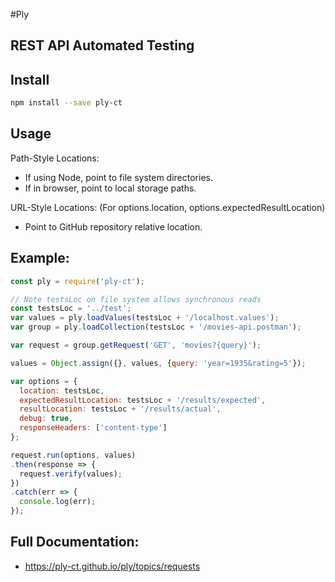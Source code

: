 #Ply

## REST API Automated Testing

## Install
```bash
npm install --save ply-ct
```

## Usage
Path-Style Locations:
 - If using Node, point to file system directories.
 - If in browser, point to local storage paths.

URL-Style Locations:
(For options.location, options.expectedResultLocation)
 - Point to GitHub repository relative location.

## Example:
```javascript
const ply = require('ply-ct');

// Note testsLoc on file system allows synchronous reads
const testsLoc = '../test';
var values = ply.loadValues(testsLoc + '/localhost.values');
var group = ply.loadCollection(testsLoc + '/movies-api.postman');

var request = group.getRequest('GET', 'movies?{query}');

values = Object.assign({}, values, {query: 'year=1935&rating=5'});

var options = {
  location: testsLoc,
  expectedResultLocation: testsLoc + '/results/expected',
  resultLocation: testsLoc + '/results/actual',
  debug: true,
  responseHeaders: ['content-type']
};

request.run(options, values)
.then(response => {
  request.verify(values);
})
.catch(err => {
  console.log(err);
});
```

## Full Documentation:
  - https://ply-ct.github.io/ply/topics/requests
